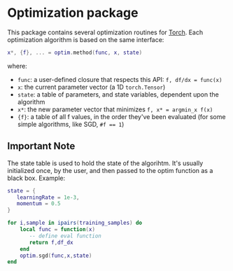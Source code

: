 # Optimization package

This package contains several optimization routines for [Torch](https://github.com/torch/torch7/blob/master/README.md).
Each optimization algorithm is based on the same interface:

```lua
x*, {f}, ... = optim.method(func, x, state)
```

where:

* `func`: a user-defined closure that respects this API: `f, df/dx = func(x)`
* `x`: the current parameter vector (a 1D `torch.Tensor`)
* `state`: a table of parameters, and state variables, dependent upon the algorithm
* `x*`: the new parameter vector that minimizes `f, x* = argmin_x f(x)`
* `{f}`: a table of all f values, in the order they've been evaluated (for some simple algorithms, like SGD, `#f == 1`)

## Important Note

The state table is used to hold the state of the algorihtm.
It's usually initialized once, by the user, and then passed to the optim function
as a black box. Example:

```lua
state = {
   learningRate = 1e-3,
   momentum = 0.5
}

for i,sample in ipairs(training_samples) do
    local func = function(x)
       -- define eval function
       return f,df_dx
    end
    optim.sgd(func,x,state)
end
```
